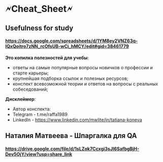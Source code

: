 # **🗲Cheat_Sheet🗲**

## Usefulness for study
#### https://docs.google.com/spreadsheets/d/1YM8ey2VNZ63q-IQxQoitro7zNN_rcOfsUB-wCi_hMCY/edit#gid=38461779

**Это копилка полезностей для учебы**:

* ответы на самые популярные вопросы новичков о профессии и старте карьеры;
* крупнейшая подборка ссылок и полезных ресурсов;
* конспект всевозможной теории и ответов на вопросы с реальных собеседований; 

**Дисклеймер**:

* Автор конспекта:
* Telegram - t.me/raffa1989
* LinkedIn - https://www.linkedin.com/mwlite/in/tatiana-koneva

## Наталия Матвеева - Шпаргалка для QA
#### https://drive.google.com/file/d/1sLZok7Ccxgi3sJl6SafbgBjH-Dev5OjY/view?usp=share_link
